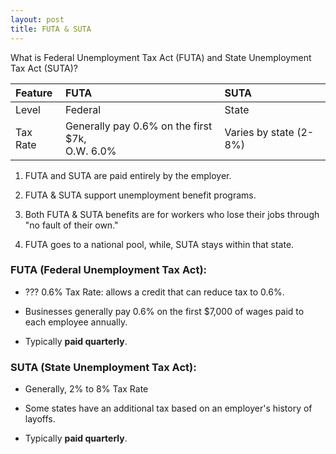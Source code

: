 ```yaml
---
layout: post
title: FUTA & SUTA
---
```



What is Federal Unemployment Tax Act (FUTA) and State Unemployment Tax Act (SUTA)?


|Feature|FUTA|SUTA|
|:-|:-|:-|
|Level|Federal|State|
|Tax Rate|Generally pay 0.6% on the first $7k,<br>O.W. 6.0%|Varies by state (2-8%)|

1. FUTA and SUTA are paid entirely by the employer.
   
2. FUTA & SUTA support unemployment benefit programs. 

3. Both FUTA & SUTA benefits are for workers who lose their jobs through "no fault of their own."  

4. FUTA goes to a national pool, while, SUTA stays within that state.

### FUTA (Federal Unemployment Tax Act):

- ??? 0.6% Tax Rate: allows a credit that can reduce tax to 0.6%. 

- Businesses generally pay 0.6% on the first $7,000 of wages paid to each employee annually.

- Typically **paid quarterly**.

### SUTA (State Unemployment Tax Act):

- Generally, 2% to 8% Tax Rate

- Some states have an additional tax based on an employer's history of layoffs.

- Typically **paid quarterly**.

